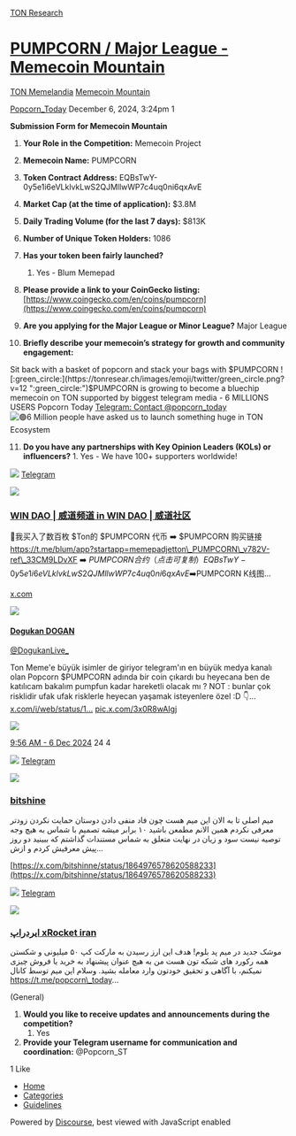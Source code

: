 [TON Research](/)

# [PUMPCORN / Major League - Memecoin Mountain](/t/pumpcorn-major-league-memecoin-mountain/40616)

[TON Memelandia](/c/ton-memelandia/memecoin-mountain/86)  [Memecoin Mountain](/c/ton-memelandia/memecoin-mountain/86) 

    

[Popcorn\_Today](https://tonresear.ch/u/Popcorn_Today)  December 6, 2024, 3:24pm  1

**Submission Form for Memecoin Mountain**

1.  **Your Role in the Competition:** Memecoin Project
    
2.  **Memecoin Name:** PUMPCORN
    
3.  **Token Contract Address:** EQBsTwY-0y5e1i6eVLklvkLwS2QJMllwWP7c4uq0ni6qxAvE
    
4.  **Market Cap (at the time of application):** $3.8M
    
5.  **Daily Trading Volume (for the last 7 days):** $813K
    
6.  **Number of Unique Token Holders:** 1086
    
7.  **Has your token been fairly launched?**
    
    1.  Yes - Blum Memepad
8.  **Please provide a link to your CoinGecko listing:** [https://www.coingecko.com/en/coins/pumpcorn](https://www.coingecko.com/en/coins/pumpcorn)
    
9.  **Are you applying for the Major League or Minor League?** Major League
    
10.  **Briefly describe your memecoin’s strategy for growth and community engagement:**
    

Sit back with a basket of popcorn and stack your bags with $PUMPCORN  
![:green_circle:](https://tonresear.ch/images/emoji/twitter/green_circle.png?v=12 ":green_circle:")$PUMPCORN is growing to become a bluechip memecoin on TON supported by biggest telegram media - 6 MILLIONS USERS Popcorn Today [Telegram: Contact @popcorn\_today](https://t.me/popcorn_today)  
![:green_circle:](https://tonresear.ch/images/emoji/twitter/green_circle.png?v=12 ":green_circle:")6 Million people have asked us to launch something huge in TON Ecosystem

11.  **Do you have any partnerships with Key Opinion Leaders (KOLs) or influencers?**
    1.  Yes - We have 100+ supporters worldwide!

![](https://telegram.org/img/website_icon.svg?4) [Telegram](https://t.me/WINDAOFriends/174200)

![](https://cdn1.cdn-telegram.org/file/bptC_8Offg_c_M9gwGYRUcq5oC7urpka3U_C699EttYrWDL6uE0SvdYntSYMBGB56oYr9-fYzafkU8pbREFFz8atxyKJhOy-LWQwISRrhfpNrxxnkmsQQ8tspgA7O4rJA0pCbcUQwKWtS0nrnssQr1oKV0XX20Hp7iuBwQUi7_0M9a1ZoleH2cOCm0s2nnce10N2Xb4pEC-9F2jJayB2-jekYw9C9In7-bDkibzdj8NLH85Rokf1DnpLz2tdzCSXrGp8hWfZQxwhqytBQagUTteYte6uNmKGkJP45QJSDnbbilaIinJDJf2BmmAPXFEWWqxiEazB8fTv0aEZSTK20g.jpg)

### [WIN DAO | 威道频道 in WIN DAO | 威道社区](https://t.me/WINDAOFriends/174200)

🔹我买入了数百枚 $Ton的 $PUMPCORN 代币 ➡️ $PUMPCORN 购买链接 https://t.me/blum/app?startapp=memepadjetton\_PUMPCORN\_v782V-ref\_33CM9LDvXF ➡️ $PUMPCORN 合约（点击可复制） EQBsTwY-0y5e1i6eVLklvkLwS2QJMllwWP7c4uq0ni6qxAvE ➡️$PUMPCORN K线图...

[x.com](https://x.com/DogukanLive_/status/1864972195589493090)

![](https://pbs.twimg.com/profile_images/1615341329663365120/220Yjquw_normal.jpg)

#### [Dogukan DOGAN](https://x.com/DogukanLive_/status/1864972195589493090)

[@DogukanLive\_](https://x.com/DogukanLive_/status/1864972195589493090)

Ton Meme'e büyük isimler de giriyor telegram'ın en büyük medya kanalı olan Popcorn $PUMPCORN adında bir coin çıkardı bu heyecana ben de katılıcam bakalım pumpfun kadar hareketli olacak mı ? NOT : bunlar çok risklidir ufak ufak risklerle heyecan yaşamak isteyenlere özel :D 👇… [x.com/i/web/status/1…](https://x.com/i/web/status/1864972195589493090) [pic.x.com/3x0R8wAIgj](https://x.com/DogukanLive_/status/1864972195589493090/photo/1)

![](https://pbs.twimg.com/media/GeG2IkTWoAAOJoN.jpg)

[9:56 AM - 6 Dec 2024](https://x.com/DogukanLive_/status/1864972195589493090) 24 4

![](https://telegram.org/img/website_icon.svg?4) [Telegram](https://t.me/bitshinne/722)

![](https://cdn4.cdn-telegram.org/file/In4l9a6bFBgZluOs3WK1ubSF1-m3sirESQwd1BS_5Cj3kd7Y3-Ur-HIAIrvfwLsseeVrQM3Pb71De--jZJq8eOCh7K8h5YCjcH3ELN2RFXqG6Dw8N_Sw4k4VIhpCqGDTlUldBytupWF8QSyvWQgrG8N0cmxbrq5h75Xagonu0IouMW76hZbjocevT7bd6SFzLqmVqhGOTCD-oSgl1a8XII50iY3k9J8jU0wO8-PuKQOsGdz-Ujjl4LVmCHsqUnEF855ott_PAYc_puscqzK6PLZjAM8rLUIi_uIcBUPZpZRu50xGcfbOqTlACFHIKg3_jkejU6M7qhOWY1X0HzRo0A.jpg)

### [bitshine](https://t.me/bitshinne/722)

میم اصلی تا به الان این میم هست چون فاد منفی دادن دوستان حمایت نکردن زودتر معرفی نکردم همین الانم مطمعن باشید ۱۰ برابر میشه تصمیم با شماس به هیچ وجه توصیه نیست سود و زیان در نهایت متعلق به شماس مستندات گذاشتم که ببینید دو روز پیش معرفیش کردم و ازش...

[https://x.com/bitshinne/status/1864976578620588233](https://x.com/bitshinne/status/1864976578620588233)

![](https://telegram.org/img/website_icon.svg?4) [Telegram](https://t.me/xrocket_iran/3969)

![](https://cdn4.cdn-telegram.org/file/Wqhp7BwFhBFXX_0u7iWs8wNwaCjx1v673oyMF8Qmk0WUgcg_4dFcubMUvZDbIGnUz7I_vHLHppLCwvUtvKuS0fONlax3iNJZLdWk0yiUqPU2uUJyskT0jKJjaRPyLtLCwc-ZSeyTybnceN4NgQHiMGa6sVUaNM1pY3nZTVFJzP98atKnMn4xKNrVEuG831N3qw4pfSe7GJ0JPDE9IhPQL1z2fANrihDwqFOhPzi2wWIt3OKU2iDk9KsCOiXgDRtGfhVGZQI2UzHhVMj7yJv8FkkxOjoWhiN4Tq852w2rlwJl4HrGyPlwYNBEtiXOUVx2mypPSARKYcXl3m8Hi_hyEA.jpg)

### [ایردراپ xRocket iran](https://t.me/xrocket_iran/3969)

موشک جدید در میم پد بلوم! هدف این ارز رسیدن به مارکت کپ ۵۰ میلیونی و شکستن همه رکورد های شبکه تون هست من به هیچ عنوان پیشنهاد به خرید یا فروش چیزی نمیکنم، با آگاهی و تحقیق خودتون وارد معامله بشید. وسلام این میم توسط کانال https://t.me/popcorn\_today...

(General)

1.  **Would you like to receive updates and announcements during the competition?**
    1.  Yes
2.  **Provide your Telegram username for communication and coordination:** @Popcorn\_ST

  1 Like

*   [Home](/)
*   [Categories](/categories)
*   [Guidelines](/guidelines)

Powered by [Discourse](https://www.discourse.org), best viewed with JavaScript enabled